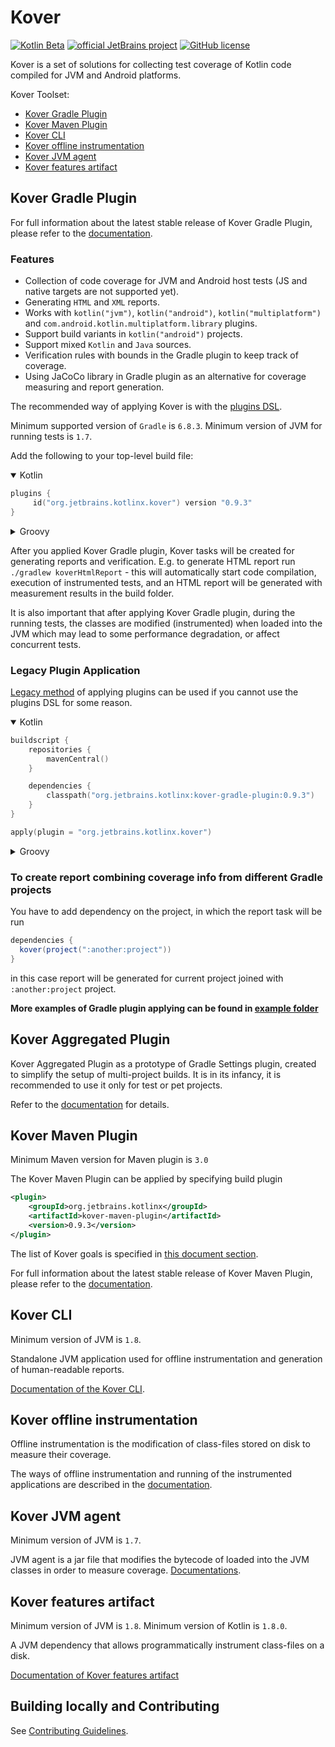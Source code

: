 # Kover

[![Kotlin Beta](https://kotl.in/badges/beta.svg)](https://kotlinlang.org/docs/components-stability.html)
[![official JetBrains project](https://jb.gg/badges/official.svg)](https://confluence.jetbrains.com/display/ALL/JetBrains+on+GitHub)
[![GitHub license](https://img.shields.io/badge/license-Apache%20License%202.0-blue.svg?style=flat)](https://www.apache.org/licenses/LICENSE-2.0)

Kover is a set of solutions for collecting test coverage of Kotlin code compiled for JVM and Android platforms.

Kover Toolset:
- [Kover Gradle Plugin](#kover-gradle-plugin)
- [Kover Maven Plugin](#kover-maven-plugin)
- [Kover CLI](#kover-cli)
- [Kover offline instrumentation](#kover-offline-instrumentation)
- [Kover JVM agent](#kover-jvm-agent)
- [Kover features artifact](#kover-features-artifact)

## Kover Gradle Plugin
For full information about the latest stable release of Kover Gradle Plugin, please refer to the [documentation](https://kotlin.github.io/kotlinx-kover/gradle-plugin).

### Features

* Collection of code coverage for JVM and Android host tests (JS and native targets are not supported yet).
* Generating `HTML` and `XML` reports.
* Works with `kotlin("jvm")`, `kotlin("android")`, `kotlin("multiplatform")` and `com.android.kotlin.multiplatform.library` plugins.
* Support build variants in `kotlin("android")` projects.
* Support mixed `Kotlin` and `Java` sources.
* Verification rules with bounds in the Gradle plugin to keep track of coverage.
* Using JaCoCo library in Gradle plugin as an alternative for coverage measuring and report generation.

The recommended way of applying Kover is with the
[plugins DSL](https://docs.gradle.org/current/userguide/plugins.html#sec:plugins_block).

Minimum supported version of `Gradle` is `6.8.3`. 
Minimum version of JVM for running tests is `1.7`.

Add the following to your top-level build file:

<details open>
<summary>Kotlin</summary>

```kotlin
plugins {
     id("org.jetbrains.kotlinx.kover") version "0.9.3"
}
```
</details>

<details>
<summary>Groovy</summary>

```groovy
plugins {
    id 'org.jetbrains.kotlinx.kover' version '0.9.3'
}
```
</details>

After you applied Kover Gradle plugin, Kover tasks will be created for generating reports and verification. 
E.g. to generate HTML report run `./gradlew koverHtmlReport` - this will automatically start code compilation, execution of instrumented tests, and an HTML report will be generated with measurement results in the build folder.

It is also important that after applying Kover Gradle plugin, during the running tests, the classes are modified (instrumented) when loaded into the JVM which may lead to some performance degradation, or affect concurrent tests.

### Legacy Plugin Application

[Legacy method](https://docs.gradle.org/current/userguide/plugins.html#sec:old_plugin_application) of applying plugins
can be used if you cannot use the plugins DSL for some reason.

<details open>
<summary>Kotlin</summary>

```kotlin
buildscript {
    repositories {
        mavenCentral()
    }

    dependencies {
        classpath("org.jetbrains.kotlinx:kover-gradle-plugin:0.9.3")
    }
}

apply(plugin = "org.jetbrains.kotlinx.kover")

```

</details>

<details>
<summary>Groovy</summary>

```groovy
buildscript {
    repositories {
        mavenCentral()
    }
    dependencies {
        classpath 'org.jetbrains.kotlinx:kover-gradle-plugin:0.9.3'
    }
}
  
apply plugin: 'org.jetbrains.kotlinx.kover'
```
</details>


### To create report combining coverage info from different Gradle projects
You have to add dependency on the project, in which the report task will be run
```groovy
dependencies {
  kover(project(":another:project"))
}
```

in this case report will be generated for current project joined with `:another:project` project.

**More examples of Gradle plugin applying can be found in [example folder](kover-gradle-plugin/examples)**

## Kover Aggregated Plugin
Kover Aggregated Plugin as a prototype of Gradle Settings plugin, created to simplify the setup of multi-project builds. 
It is in its infancy, it is recommended to use it only for test or pet projects.

Refer to the [documentation](https://kotlin.github.io/kotlinx-kover/gradle-plugin/aggregated.html) for details. 

## Kover Maven Plugin
Minimum Maven version for Maven plugin is `3.0`

The Kover Maven Plugin can be applied by specifying build plugin
```xml
<plugin>
    <groupId>org.jetbrains.kotlinx</groupId>
    <artifactId>kover-maven-plugin</artifactId>
    <version>0.9.3</version>
</plugin>
```

The list of Kover goals is specified in [this document section](https://kotlin.github.io/kotlinx-kover/maven-plugin#goals).

For full information about the latest stable release of Kover Maven Plugin, please refer to the [documentation](https://kotlin.github.io/kotlinx-kover/maven-plugin).


## Kover CLI
Minimum version of JVM is `1.8`.

Standalone JVM application used for offline instrumentation and generation of human-readable reports.

[Documentation of the Kover CLI](https://kotlin.github.io/kotlinx-kover/cli).

## Kover offline instrumentation
Offline instrumentation is the modification of class-files stored on disk to measure their coverage.

The ways of offline instrumentation and running of the instrumented applications are described in the [documentation](https://kotlin.github.io/kotlinx-kover/offline-instrumentation).

## Kover JVM agent
Minimum version of JVM is `1.7`.

JVM agent is a jar file that modifies the bytecode of loaded into the JVM classes in order to measure coverage.
[Documentations](https://kotlin.github.io/kotlinx-kover/jvm-agent).

## Kover features artifact
Minimum version of JVM is `1.8`.
Minimum version of Kotlin is `1.8.0`.

A JVM dependency that allows programmatically instrument class-files on a disk.

[Documentation of Kover features artifact](https://kotlin.github.io/kotlinx-kover/offline-instrumentation/#instrumentation-by-kover-features)

## Building locally and Contributing

See [Contributing Guidelines](https://github.com/Kotlin/kotlinx-kover/tree/main/CONTRIBUTING.md).

